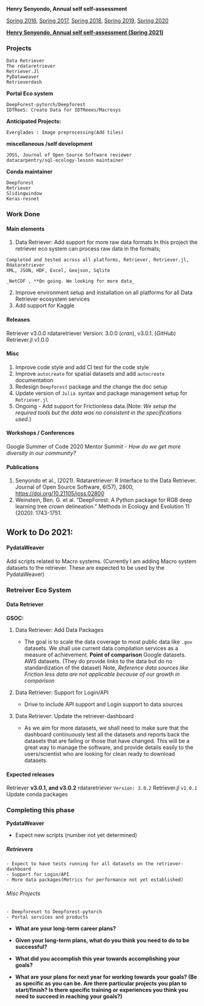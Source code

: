 **Henry Senyondo, Annual self self-assessment**

[Spring 2016](https://github.com/henrykironde/weclab/blob/master/2016.md), [Spring 2017](https://github.com/henrykironde/weclab/blob/master/2017.md), [Spring 2018](https://github.com/henrykironde/weclab/blob/master/2018.md), [Spring 2019](https://github.com/henrykironde/weclab/blob/master/2019.md), [Spring 2020](https://github.com/henrykironde/weclab/blob/master/2020.md)

[__Henry Senyondo, Annual self self-assessment (Spring 2021)__](https://github.com/henrykironde/weclab/blob/master/2021.md)

### Projects
```
Data Retriever
The rdataretriever
Retriever.Jl
PyDataweaver
Retrieverdash
```


**Portal Eco system**
```
DeepForest-pytorch/Deepforest
IDTReeS: Create Data for IDTReees/Macrosys
```


**Anticipated Projects:**
```
Everglades : Image preprocessing(Add tiles)
```


**miscellaneous /self development**

```
JOSS, Journal of Open Source Software reviewer
datacarpentry/sql-ecology-lesson maintainer
```

**Conda maintainer**
```
Deepforest 
Retriever 
Slidingwindow 
Keras-resnet
```

### Work Done
#### Main elements

1. Data Retriever: Add support for more raw data formats In this project the retriever eco system can process raw data in the formats; 
```
Completed and tested across all platforms, Retriever, Retriever.jl, Rdataretriever
XML, JSON, HDF, Excel, Geojson, Sqlite
```
`_NetCDF , **On going. We looking for more data_`


2. Improve environment setup and installation on all platforms for all Data Retriever ecosystem services
3. Add support for Kaggle


#### Releases
Retriever v3.0.0
rdataretriever  Version: 3.0.0 (_cran_), v3.0.1. (_GitHub_)
Retriever.jl v1.0.0

#### Misc

1. Improve code style and add CI test for the code style
2. Improve `autocreate` for spatial datasets and add `autocreate` documentation
3. Redesign `Deepforest` package and the change the doc setup
4. Update version of `Julia `syntax and package management setup for `Retriever.jl `
5. Ongoing - Add support for Frictionless data.(Note: _We setup the required tools but the data was no consistent in the specifications used._)

#### Workshops / Conferences
 Google Summer of Code 2020 Mentor Summit - _How do we get more diversity in our community?_

#### Publications

1. Senyondo et al., (2021). Rdataretriever: R Interface to the Data Retriever. Journal of Open Source Software, 6(57), 2800, https://doi.org/10.21105/joss.02800
2. Weinstein, Ben. G. et al. “DeepForest: A Python package for RGB deep learning tree crown delineation.” Methods in Ecology and Evolution 11 (2020): 1743-1751.




## Work to Do 2021:

#### **PydataWeaver**

Add scripts related to Macro systems. (Currently I am adding Macro system datasets to the retriever. These are expected to be used by the PydataWeaver)
 
### **Retreiver Eco System**

#### Data Retriever

**GSOC:** 
1. Data Retriever: Add Data Packages
    -  The goal is to scale the data coverage to most public data like `.gov` datasets. We shall use current data compilation services as a measure of achievement.
       **Point of comparison**
        Google datasets. AWS datasets. (They do provide links to the data but do no standardization of the dataset)
        Note, _Reference data sources like Friction less data are not applicable because of our growth in comparison_   
    
2. Data Retriever: Support for Login/API
    - Drive to include API support and Login support to data sources
3. Data Retriever: Update the retriever-dashboard
    - As we aim for more datasets, we shall need to make sure that the dashboard continuously  test all the datasets and reports back the datasets that are failing or those that have changed. This will be a great way to manage the software, and provide details easily to the users/scientist who are looking for clean ready to download datasets. 
 
#### Expected releases
Retriever **v3.0.1, and v3.0.2**
rdataretriever  `Version: 3.0.2`
Retriever.jl `v1.0.1` 
Update conda packages
### Completing this phase
**PydataWeaver** 
- Expect new scripts (number not yet determined)
##### Retrievers
    - Expect to have tests running for all datasets on the retriever-dashboard
    - Support for Login/API
    - More data packages(Metrics for performance not yet established)
###### Misc Projects
    - Deepforeset to Deepforest-pytorch
    - Portal services and products
 
* __What are your long-term career plans?__

 
* __Given your long-term plans, what do you think you need to do to be successful?__

    

* __What did you accomplish this year towards accomplishing your goals?__
 

* __What are your plans for next year for working towards your goals? (Be as specific as you can be. Are there particular projects you plan to start/finish? Is there specific training or experiences you think you need to succeed in reaching your goals?)__

     
 
     
